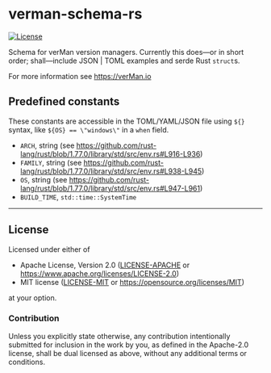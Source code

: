 verman-schema-rs
================
[![License](https://img.shields.io/badge/license-Apache--2.0%20OR%20MIT-blue.svg)](https://opensource.org/licenses/Apache-2.0)

Schema for verMan version managers. Currently this does—or in short order; shall—include JSON | TOML examples and serde Rust `struct`s.

For more information see https://verMan.io

## Predefined constants

These constants are accessible in the TOML/YAML/JSON file using `${}` syntax, like `${OS} == \"windows\"` in a `when` field.

- `ARCH`, string (see https://github.com/rust-lang/rust/blob/1.77.0/library/std/src/env.rs#L916-L936)
- `FAMILY`, string (see https://github.com/rust-lang/rust/blob/1.77.0/library/std/src/env.rs#L938-L945)
- `OS`, string (see https://github.com/rust-lang/rust/blob/1.77.0/library/std/src/env.rs#L947-L961)
- `BUILD_TIME`, `std::time::SystemTime`

<hr/>

## License

Licensed under either of

- Apache License, Version 2.0 ([LICENSE-APACHE](LICENSE-APACHE) or <https://www.apache.org/licenses/LICENSE-2.0>)
- MIT license ([LICENSE-MIT](LICENSE-MIT) or <https://opensource.org/licenses/MIT>)

at your option.

### Contribution

Unless you explicitly state otherwise, any contribution intentionally submitted
for inclusion in the work by you, as defined in the Apache-2.0 license, shall be
dual licensed as above, without any additional terms or conditions.
